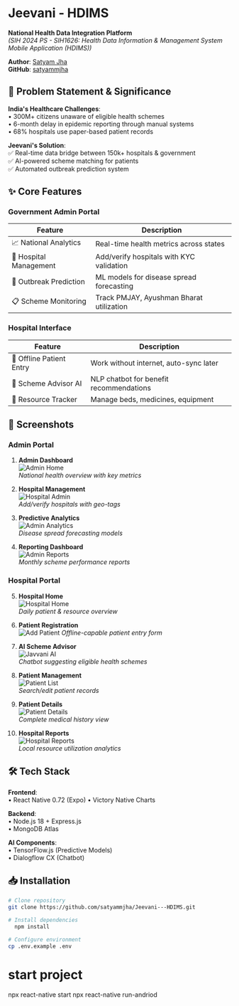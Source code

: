 # Jeevani - HDIMS

**National Health Data Integration Platform**  
_(SIH 2024 PS - SIH1626: Health Data Information & Management System Mobile Application (HDIMS))_

**Author**: [Satyam Jha](mailto:satyammjha0@gmail.com)  
**GitHub**: [satyammjha](https://github.com/satyammjha)

## 🏥 Problem Statement & Significance

**India's Healthcare Challenges**:  
• 300M+ citizens unaware of eligible health schemes  
• 6-month delay in epidemic reporting through manual systems  
• 68% hospitals use paper-based patient records

**Jeevani's Solution**:  
✅ Real-time data bridge between 150k+ hospitals & government  
✅ AI-powered scheme matching for patients  
✅ Automated outbreak prediction system

## ✨ Core Features

### **Government Admin Portal**

| Feature                | Description                              |
| ---------------------- | ---------------------------------------- |
| 📈 National Analytics  | Real-time health metrics across states   |
| 🏥 Hospital Management | Add/verify hospitals with KYC validation |
| 🦠 Outbreak Prediction | ML models for disease spread forecasting |
| 📋 Scheme Monitoring   | Track PMJAY, Ayushman Bharat utilization |

### **Hospital Interface**

| Feature                  | Description                             |
| ------------------------ | --------------------------------------- |
| 📱 Offline Patient Entry | Work without internet, auto-sync later  |
| 🤖 Scheme Advisor AI     | NLP chatbot for benefit recommendations |
| 💊 Resource Tracker      | Manage beds, medicines, equipment       |

## 📸 Screenshots

### Admin Portal

1. **Admin Dashboard**  
   ![Admin Home](/Screenshots/Admin-Home.jpg)  
   _National health overview with key metrics_

2. **Hospital Management**  
   ![Hospital Admin](/Screenshots/Hospital%20Admin.jpg)  
   _Add/verify hospitals with geo-tags_

3. **Predictive Analytics**  
   ![Admin Analytics](/Screenshots/Analysis%20-%20Admin.jpg)  
   _Disease spread forecasting models_

4. **Reporting Dashboard**  
   ![Admin Reports](/Screenshots/Reports%20-%20Admin.jpg)  
   _Monthly scheme performance reports_

### Hospital Portal

5. **Hospital Home**  
   ![Hospital Home](/Screenshots/Home%20-%20Hospital.jpg)  
   _Daily patient & resource overview_

6. **Patient Registration**  
   ![Add Patient](/Screenshots/Add%20Patient%20-%20Hospital.jpg) 
   _Offline-capable patient entry form_

7. **AI Scheme Advisor**  
   ![Javvani AI](/Screenshots/JaavaniAI%20-%20Hospital.jpg)  
   _Chatbot suggesting eligible health schemes_

8. **Patient Management**  
   ![Patient List](/Screenshots/Patient%20List%20-%20Hospital.jpg)  
   _Search/edit patient records_

9. **Patient Details**  
   ![Patient Details](/Screenshots/Patient%20Details%20-%20Hospital.jpg)  
   _Complete medical history view_

10. **Hospital Reports**  
    ![Hospital Reports](/Screenshots/Reports-Hospital.jpg)  
    _Local resource utilization analytics_

## 🛠 Tech Stack

**Frontend**:  
• React Native 0.72 (Expo)
• Victory Native Charts

**Backend**:  
• Node.js 18 + Express.js  
• MongoDB Atlas

**AI Components**:  
• TensorFlow.js (Predictive Models)  
• Dialogflow CX (Chatbot)

## 📥 Installation

```bash
# Clone repository
git clone https://github.com/satyammjha/Jeevani---HDIMS.git

# Install dependencies
  npm install

# Configure environment
cp .env.example .env
```

# start project

npx react-native start
npx react-native run-andriod
